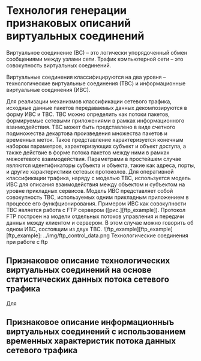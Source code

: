   # Технология генерации признаковых описаний виртуальных соединений
  
 Виртуальное соединение (ВС) – это логически упорядоченный обмен сообщениями между узлами сети. 
 Трафик компьютерной сети – это совокупность виртуальных соединений. 
 
 Виртуальные соединения классифицируются на два уровня – технологические виртуальные соединения (ТВС) и информационные 
 виртуальные соединения (ИВС). 
 
 Для реализации механизмов классификации сетевого трафика, исходные данные пакетов передаваемых данных декомпозируются в форму ИВС и ТВС. 
 ТВС можно определить как потоки пакетов, формируемые сетевыми приложениями в рамках информационного взаимодействия. 
 ТВС может быть представлено в виде счетного подмножества декартова произведения множества пакетов и временных меток. 
 Такое представление характеризуется конечным набором параметров, характеризующих субъект и объект доступа, 
 а также действие в форме потока пакетов между ними в рамках межсетевого взаимодействия. 
 Параметрами в простейшем случае являются идентификаторы субъекта и объекта, такие как адреса, порты, и другие характеристики сетевых протоколов.
 Для оперативной классификации трафика, наряду с моделью ТВС, используется модель ИВС для описания взаимодействия
 между объектом и субъектом на уровне прикладных сервисов. 
 Модель ИВС представляет собой совокупность ТВС, используемых одним прикладным приложением в процессе его функфционирования.
 Примером ИВС как совокупности ТВС является работа с FTP сервером ([рис.][ftp_example]). Протокол FTP построен на модели отдельных потоков управления и передачи данных между клиентом и сервером.
 В этом случае можно говорить об одном ИВС, состоящим из двух ТВС.
 ![ftp_example][ftp_example]
 [ftp_example]: ../img/ftp_control_data.png
         Технологические соединения при работе с ftp 
         
  ## Признаковое описание технологических виртуальных соединений на основе статистических данных потока сетевого трафика 
  
  Для  
  
  ## Признаковое описание информационныъ виртуальных соединений с использованием временных характеристик потока данных сетевого трафика
